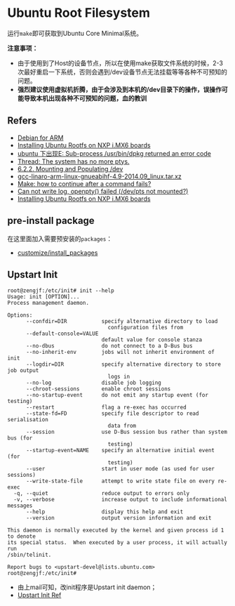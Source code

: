 # Ubuntu Root Filesystem

运行`make`即可获取到Ubuntu Core Minimal系统。

**注意事项：**  
* 由于使用到了Host的设备节点，所以在使用make获取文件系统的时候，2-3次最好重启一下系统，否则会遇到/dev设备节点无法挂载等等各种不可预知的问题。  
* **强烈建议使用虚拟机折腾，由于会涉及到本机的/dev目录下的操作，误操作可能导致本机出现各种不可预知的问题，血的教训**

## Refers

* [Debian for ARM](http://www.cnblogs.com/zengjfgit/p/6413894.html)
* [Installing Ubuntu Rootfs on NXP i.MX6 boards](https://community.nxp.com/docs/DOC-330147)
* [ubuntu 下出现E: Sub-process /usr/bin/dpkg returned an error code](http://blog.csdn.net/yusiguyuan/article/details/24269129)
* [Thread: The system has no more ptys.](https://ubuntuforums.org/showthread.php?t=1190892)
* [6.2.2. Mounting and Populating /dev](http://www.linuxfromscratch.org/lfs/view/stable/chapter06/kernfs.html#ch-system-bindmount)
* [gcc-linaro-arm-linux-gnueabihf-4.9-2014.09_linux.tar.xz](https://releases.linaro.org/archive/14.09/components/toolchain/binaries/)
* [Make: how to continue after a command fails?](https://stackoverflow.com/questions/2670130/make-how-to-continue-after-a-command-fails)
* [Can not write log, openpty() failed (/dev/pts not mounted?)](http://mqjing.blogspot.tw/2013/07/chroot-pts-w-can-not-write-log-openpty.html)
* [Installing Ubuntu Rootfs on NXP i.MX6 boards](https://community.nxp.com/docs/DOC-330147)

## pre-install package

在这里面加入需要预安装的`packages`：
* [customize/install_packages](customize/install_packages)

## Upstart Init 

```
root@zengjf:/etc/init# init --help
Usage: init [OPTION]...
Process management daemon.

Options:
      --confdir=DIR           specify alternative directory to load
                                configuration files from
      --default-console=VALUE
                              default value for console stanza
      --no-dbus               do not connect to a D-Bus bus
      --no-inherit-env        jobs will not inherit environment of init
      --logdir=DIR            specify alternative directory to store job output
                                logs in
      --no-log                disable job logging
      --chroot-sessions       enable chroot sessions
      --no-startup-event      do not emit any startup event (for testing)
      --restart               flag a re-exec has occurred
      --state-fd=FD           specify file descriptor to read serialisation
                                data from
      --session               use D-Bus session bus rather than system bus (for
                                testing)
      --startup-event=NAME    specify an alternative initial event (for
                                testing)
      --user                  start in user mode (as used for user sessions)
      --write-state-file      attempt to write state file on every re-exec
  -q, --quiet                 reduce output to errors only
  -v, --verbose               increase output to include informational messages
      --help                  display this help and exit
      --version               output version information and exit

This daemon is normally executed by the kernel and given process id 1 to denote
its special status.  When executed by a user process, it will actually run
/sbin/telinit.

Report bugs to <upstart-devel@lists.ubuntu.com>
root@zengjf:/etc/init#
```

* 由上mail可知，改init程序是Upstart init daemon；
* [Upstart Init Ref](http://manpages.ubuntu.com/manpages/trusty/man5/init.5.html)
